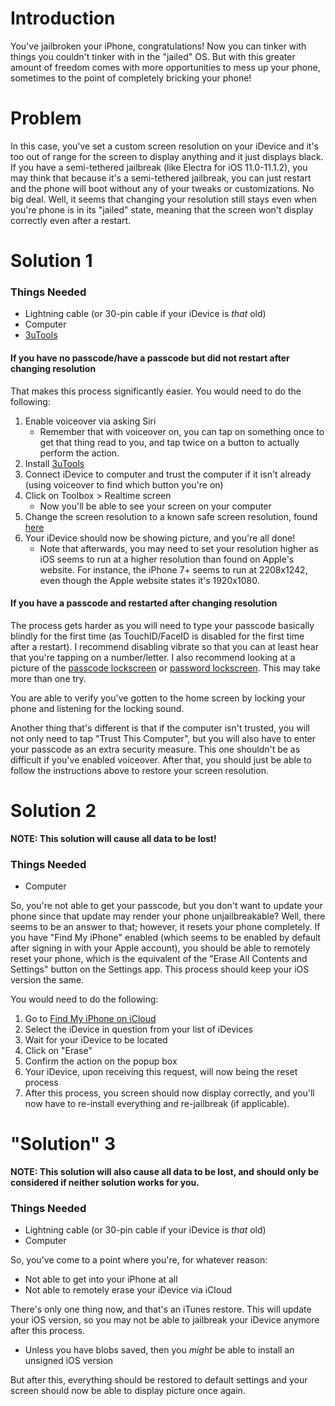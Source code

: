 # Introduction
You've jailbroken your iPhone, congratulations! Now you can tinker with things you couldn't tinker with in the "jailed" OS. But with this greater amount of freedom comes with more opportunities to mess up your phone, sometimes to the point of completely bricking your phone! 

# Problem
In this case, you've set a custom screen resolution on your iDevice and it's too out of range for the screen to display anything and it just displays black.
If you have a semi-tethered jailbreak (like Electra for iOS 11.0-11.1.2), you may think that because it's a semi-tethered jailbreak, you can just restart and the phone will boot without any of your tweaks or customizations. No big deal.
Well, it seems that changing your resolution still stays even when you're phone is in its "jailed" state, meaning that the screen won't display correctly even after a restart.

# Solution 1

### Things Needed
   - Lightning cable (or 30-pin cable if your iDevice is *that* old)
   - Computer
   - [3uTools](http://www.3u.com/)

#### If you have no passcode/have a passcode but did not restart after changing resolution
That makes this process significantly easier. You would need to do the following:
1. Enable voiceover via asking Siri
   - Remember that with voiceover on, you can tap on something once to get that thing read to you, and tap twice on a button to actually perform the action. 
2. Install [3uTools](http://www.3u.com/)
3. Connect iDevice to computer and trust the computer if it isn't already (using voiceover to find which button you're on)
4. Click on Toolbox > Realtime screen
   - Now you'll be able to see your screen on your computer
5. Change the screen resolution to a known safe screen resolution, found [here](https://developer.apple.com/library/content/documentation/DeviceInformation/Reference/iOSDeviceCompatibility/Displays/Displays.html)
6. Your iDevice should now be showing picture, and you're all done!
   - Note that afterwards, you may need to set your resolution higher as iOS seems to run at a higher resolution than found on Apple's website. For instance, the iPhone 7+ seems to run at 2208x1242, even though the Apple website states it's 1920x1080.

#### If you have a passcode and restarted after changing resolution
The process gets harder as you will need to type your passcode basically blindly for the first time (as TouchID/FaceID is disabled for the first time after a restart). I recommend disabling vibrate so that you can at least hear that you're tapping on a number/letter.
I also recommend looking at a picture of the [passcode lockscreen](https://media.idownloadblog.com/wp-content/uploads/2017/06/Creamy-iOS-10-Lighter-Cream.jpg) or [password lockscreen](https://img.gadgethacks.com/img/88/42/63559176523076/0/set-alphanumeric-lock-screen-passcode-for-stronger-security-your-iphone.w1456.jpg). This may take more than one try.
   
You are able to verify you've gotten to the home screen by locking your phone and listening for the locking sound.

Another thing that's different is that if the computer isn't trusted, you will not only need to tap "Trust This Computer", but you will also have to enter your passcode as an extra security measure. This one shouldn't be as difficult if you've enabled voiceover.
After that, you should just be able to follow the instructions above to restore your screen resolution.

# Solution 2
**NOTE: This solution will cause all data to be lost!**

### Things Needed
   - Computer

So, you're not able to get your passcode, but you don't want to update your phone since that update may render your phone unjailbreakable? Well, there seems to be an answer to that; however, it resets your phone completely.
If you have "Find My iPhone" enabled (which seems to be enabled by default after signing in with your Apple account), you should be able to remotely reset your phone, which is the equivalent of the "Erase All Contents and Settings" button on the Settings app. This process should keep your iOS version the same.

You would need to do the following:
1. Go to [Find My iPhone on iCloud](https://www.icloud.com/#find)
2. Select the iDevice in question from your list of iDevices
3. Wait for your iDevice to be located
4. Click on "Erase"
5. Confirm the action on the popup box
6. Your iDevice, upon receiving this request, will now being the reset process
7. After this process, you screen should now display correctly, and you'll now have to re-install everything and re-jailbreak (if applicable).

# "Solution" 3
**NOTE: This solution will also cause all data to be lost, and should only be considered if neither solution works for you.**

### Things Needed
   - Lightning cable (or 30-pin cable if your iDevice is *that* old)
   - Computer

So, you've come to a point where you're, for whatever reason:
   - Not able to get into your iPhone at all
   - Not able to remotely erase your iDevice via iCloud

There's only one thing now, and that's an iTunes restore. This will update your iOS version, so you may not be able to jailbreak your iDevice anymore after this process. 
   - Unless you have blobs saved, then you *might* be able to install an unsigned iOS version

But after this, everything should be restored to default settings and your screen should now be able to display picture once again.
